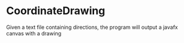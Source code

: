 # CoordinateDrawing
Given a text file containing directions, the program will output a javafx canvas with a drawing
